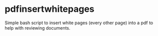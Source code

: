 # pdfinsertwhitepages
Simple bash script to insert white pages (every other page) into a pdf to help with reviewing documents.
